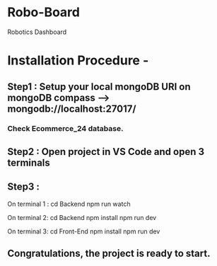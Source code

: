 # Robo-Board
Robotics Dashboard

# Installation Procedure -

## Step1 : Setup your local mongoDB URI on mongoDB compass --> mongodb://localhost:27017/

### Check Ecommerce_24 database.

## Step2 : Open project in VS Code and open 3 terminals 

## Step3 : 
On terminal 1 : 
cd Backend 
npm run watch

On terminal 2:
cd Backend
npm install
npm run dev

On terminal 3:
cd Front-End
npm install
npm run dev

## Congratulations, the project is ready to start.
